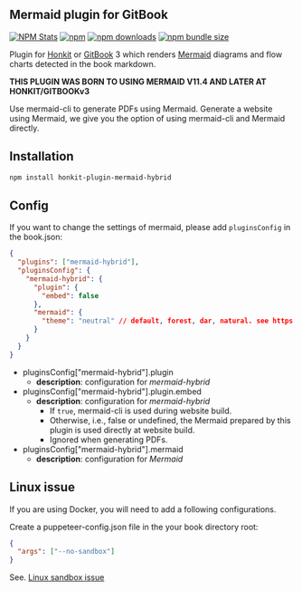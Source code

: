 ## Mermaid plugin for GitBook

[![NPM Stats](https://nodei.co/npm/honkit-plugin-mermaid-hybrid.png)](https://npmjs.org/package/honkit-plugin-mermaid-hybrid/)
[![npm](https://img.shields.io/npm/v/honkit-plugin-mermaid-hybrid.svg)](https://npmjs.org/package/honkit-plugin-mermaid-hybrid)
[![npm downloads](https://img.shields.io/npm/dm/honkit-plugin-mermaid-hybrid.svg)](https://npmjs.org/package/honkit-plugin-mermaid-hybrid)
[![npm bundle size](https://img.shields.io/bundlephobia/min/honkit-plugin-mermaid-hybrid.svg)](https://npmjs.org/package/honkit-plugin-mermaid-hybrid)

Plugin for [Honkit](https://github.com/honkit/honkit) or [GitBook](https://github.com/GitbookIO/gitbook/tree/3.2.2) 3 which renders [Mermaid](https://mermaid-js.github.io/mermaid) diagrams and flow charts detected in the book markdown.  

**THIS PLUGIN WAS BORN TO USING MERMAID V11.4 AND LATER AT HONKIT/GITBOOKv3**

Use mermaid-cli to generate PDFs using Mermaid.
Generate a website using Mermaid, we give you the option of using mermaid-cli and Mermaid directly.

## Installation

```sh
npm install honkit-plugin-mermaid-hybrid
```

## Config

If you want to change the settings of mermaid, please add `pluginsConfig` in the book.json:

```json
{
  "plugins": ["mermaid-hybrid"],
  "pluginsConfig": {
    "mermaid-hybrid": {
      "plugin": {
        "embed": false
      },
      "mermaid": {
        "theme": "neutral" // default, forest, dar, natural. see https://mermaid-js.github.io/mermaid/#/mermaidAPI?id=theme
      }
    }
  }
}
```

- pluginsConfig["mermaid-hybrid"].plugin
    - **description**: configuration for _mermaid-hybrid_
- pluginsConfig["mermaid-hybrid"].plugin.embed
    - **description**: configuration for _mermaid-hybrid_
      - If `true`, mermaid-cli is used during website build.
      - Otherwise, i.e., false or undefined, the Mermaid prepared by this plugin is used directly at website build.
      - Ignored when generating PDFs.
- pluginsConfig["mermaid-hybrid"].mermaid
    - **description**: configuration for _Mermaid_

## Linux issue

If you are using Docker, you will need to add a following configurations.

Create a puppeteer-config.json file in the your book directory root:  

```json
{
  "args": ["--no-sandbox"]
}
```

See. [Linux sandbox issue](https://github.com/mermaidjs/mermaid.cli#linux-sandbox-issue)

